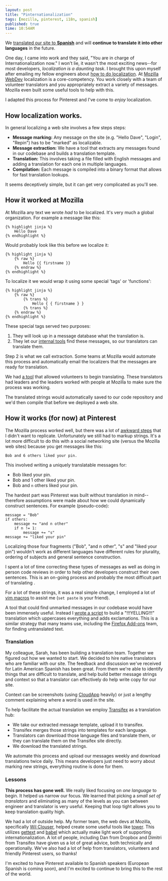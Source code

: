 ```yaml
---
layout: post
title: "Pinternationalization"
tags: [mozilla, pinterest, i18n, spanish]
published: true
time: 10:54AM
---
```


We [translated our site to **Spanish**][pin] and will **continue to translate it into other languages** in the future.

One day, I came into work and they said, "You are in charge of Internationalization now."  I won't lie, it wasn't the most exciting news--for most developers, *localization is a daunting task*.  I brought this upon myself after emailing my fellow engineers about [how to do localization][0].  At [Mozilla WebDev][1] localization is a core-competency.  You work closely with a team of volunteer translators and you appropriately extract a variety of messages.  Mozilla even built some useful tools to help with this.

I adapted this process for Pinterest and I've come to *enjoy* localization.

## How localization works.

In general localizing a web site involves a few steps steps:

* **Message marking:** Any message on the site (e.g. "Hello Dave", "Login", "Repin") has to be "marked" as localizable.
* **Message extraction:** We have a tool that extracts any messages found in our codebase and builds a translation template.
* **Translation:** This involves taking a file filled with English messages and adding a translation for each one in multiple languages.
* **Compilation:** Each message is compiled into a binary format that allows for fast translation lookups.

It seems deceptively simple, but it can get very complicated as you'll see.

## How it worked at Mozilla

At Mozilla any text we wrote *had* to be localized.  It's very much a global organization.  For example a message like this:

    {% highlight jinja %}
        Hello Dave
    {% endhighlight %}

Would probably look like this before we localize it:

    {% highlight jinja %}
        {% raw %}
            Hello {{ firstname }}
        {% endraw %}
    {% endhighlight %}

To localize it we would wrap it using some special 'tags' or 'functions':

    {% highlight jinja %}
        {% raw %}
            {% trans %}
                Hello { { firstname } }
            {% trans %}
        {% endraw %}
    {% endhighlight %}

These special tags served two purposes:

1. They will look up in a message database what the translation is.
2. They let our [internal tools][tower] find these messages, so our translators can translate them.

Step 2 is what we call extraction.  Some teams at Mozilla would automate this process and automatically email the localizers that the messages are ready for translation.

We had [a tool][3] that allowed volunteers to begin translating.  These translators had leaders and the leaders worked with people at Mozilla to make sure the process was working.

The translated strings would automatically saved to our code repository and we'd then compile that before we deployed a web site.

## How it works (for now) at Pinterest

The Mozilla process worked well, but there was a lot of [awkward steps][4] that I didn't want to replicate.  Unfortunately we still had to markup strings.  It's a lot more difficult to do this with a social networking site (versus the Mozilla web sites) because you get messages like this:

    Bob and 6 others liked your pin.

This involved writing a uniquely translatable messages for:

* Bob liked your pin.
* Bob and 1 other liked your pin.
* Bob and `n` others liked your pin.

The hardest part was Pinterest was built without translation in mind--therefore assumptions were made about how we could dynamically construct sentences.  For example (pseudo-code):

    message = "Bob"
    if others:
        message += "and n other"
        if n != 1:
            message += "s"
    message += "liked your pin"

Localizing those four fragments ("Bob", "and n other", "s" and "liked your pin") wouldn't work as different languages have different rules for plurality, ordering of subjects and general sentence construction.

I spent a lot of time correcting these types of messages as well as doing in person code reviews in order to help other developers construct their own sentences.  This is an on-going process and probably the most difficult part of translating .

For a lot of these strings, it was a real simple change, I employed a lot of [vim macros][vim] to assist me (``set paste`` is your friend).

A tool that could find unmarked messages in our codebase would have been immensely useful.  Instead I [wrote a script][6] to build a "!!!YELLING!!!" translation which uppercases everything and adds exclamations.  This is a similar strategy that many teams use, including the [Firefox Add-ons][fa] team, for finding untranslated text.

### Translation

My colleague, Sarah, has been building a translation team.  Together we figured out how we wanted to start.  We decided to hire native translators who are familiar with our site.  The feedback and discussion we've received for Latin American Spanish has been great.  From them we're able to identify things that are difficult to translate, and help build better message strings and context so that a translator can effectively do help write copy for our site.

Context can be screenshots (using [CloudApp] heavily) or just a lengthy comment explaining where a word is used in the site.

To help facilitate the actual translation we employ [Transifex][tx] as a translation hub:

* We take our extracted message template, upload it to transifex.
* Transifex merges those strings into templates for each language.
* Translators can download those language files and translate them, or they can translate them on the Transifex site directly.
* We download the translated strings.

We automate this process and upload our messages weekly and download translations twice daily.  This means developers just need to worry about marking new strings, everything routine is done for them.

### Lessons

**This process has gone well.**  We really liked focusing on *one language* to begin.  It helped us narrow our focus.  We learned that picking a *small set of translators* and eliminating as many of the levels as you can between engineer and translator is very useful.  Keeping that loop tight allows you to keep translation quality high.

We had a lot of outside help.  My former team, the web devs at Mozilla, specifically [Wil Clouser][wc], helped create some useful tools like [tower].  This utilizes [gettext] and [babel] which actually make light work of supporting internationalization.  A lot of people, including Dan from Dropbox and Dimitri from Transifex have given us a lot of great advice, both technically and operationally.  We've also had a lot of help from translators, volunteers and friendly Pinterest users, so thanks!

I'm excited to have Pinterest available to Spanish speakers (European Spanish is coming soon), and I'm excited to continue to bring this to the rest of the world.



[0]: http://playdoh.readthedocs.org/en/latest/userguide/l10n.html#good-practices
[1]: http://webdev.mozilla.org
[tower]: https://github.com/clouserw/tower
[3]: https://localize.mozilla.org/
[4]: http://mozweb.readthedocs.org/en/latest/l10n.html

[cloudapp]: http://getcloudapp.com/
[people]: http://www.hulu.com/watch/12879/office-space-people-skills
[tx]: http://transifex.net
[vim]: https://gist.github.com/2474435
[wc]: http://micropipes.com/blog/
[gettext]: http://www.gnu.org/software/gettext/
[babel]: http://babel.edgewall.org/
[6]: https://gist.github.com/2586745
[fa]: http://micropipes.com/blog/2012/05/31/adding-a-debug-language-to-%C8%A7%E1%B8%93%E1%B8%93-%C7%BF%C6%9Es-%E1%B8%BF%C7%BFzill%C8%A7-%C7%BFr%C9%A0/

[pin]: http://blog.pinterest.com/post/24408983821/pinterest-en-espanol
